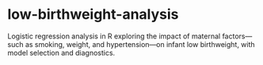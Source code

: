 # low-birthweight-analysis
Logistic regression analysis in R exploring the impact of maternal factors—such as smoking, weight, and hypertension—on infant low birthweight, with model selection and diagnostics.
